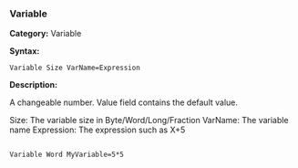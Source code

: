 ### Variable

**Category:**
Variable

**Syntax:**

```scorpionengine
Variable Size VarName=Expression
```

**Description:**

A changeable number. Value field contains the default value.

Size: The variable size in Byte/Word/Long/Fraction
VarName: The variable name
Expression: The expression such as X+5

```scorpionengine

Variable Word MyVariable=5*5

```
